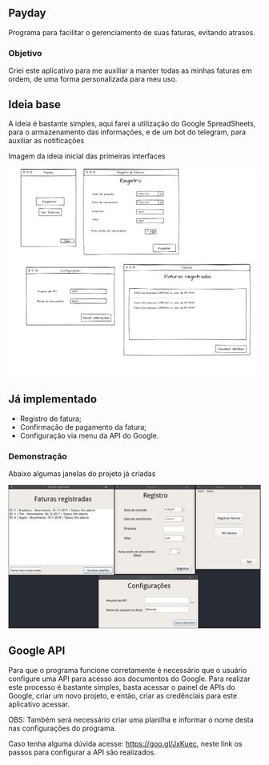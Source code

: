 ## Payday

Programa para facilitar o gerenciamento de suas faturas, evitando atrasos.

### Objetivo

Criei este aplicativo para me auxiliar a manter todas as minhas faturas em ordem, de uma forma personalizada para meu uso.

## Ideia base

A ideia é bastante simples, aqui farei a utilização do Google SpreadSheets, para o armazenamento das informações, e de um bot do telegram, para auxiliar as notificações

Imagem da ideia inicial das primeiras interfaces

![alt text](images_wireframe/menu_registro.png "Menu e Registro - Wireframe")

## Já implementado

* Registro de fatura;
* Confirmação de pagamento da fatura;
* Configuração via menu da API do Google.

### Demonstração

Abaixo algumas janelas do projeto já criadas

![alt text](images_wireframe/menu_registro_real.png "Menu e Registro")

## Google API

Para que o programa funcione corretamente é necessário que o usuário configure uma API para acesso aos documentos do Google. Para realizar este processo é bastante simples, basta acessar o painel de APIs do Google, criar um novo projeto, e então, criar as credênciais para este aplicativo acessar.

OBS: Também será necessário criar uma planilha e informar o nome desta nas configurações do programa.

Caso tenha alguma dúvida acesse: https://goo.gl/JxKuec, neste link os passos para configurar a API são realizados.
